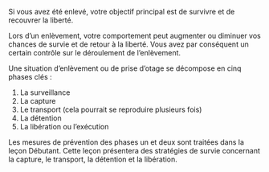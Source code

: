 [Title]: # (Les étapes d’un enlèvement)
[Order]: # (0)

Si vous avez été enlevé, votre objectif principal est de survivre et de recouvrer la liberté.

Lors d’un enlèvement, votre comportement peut augmenter ou diminuer vos chances de survie et de retour à la liberté. Vous avez par conséquent un certain contrôle sur le déroulement de l’enlèvement.

Une situation d’enlèvement ou de prise d’otage se décompose en cinq phases clés :

1. La surveillance
2. La capture
3. Le transport (cela pourrait se reproduire plusieurs fois)
4. La détention
5. La libération ou l’exécution

Les mesures de prévention des phases un et deux sont traitées dans la leçon Débutant. Cette leçon présentera des stratégies de survie concernant la capture, le transport, la détention et la libération.